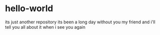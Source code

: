 # hello-world
its just another repository
its been a long day without you my friend and i'll tell you all about it
when i see you again

